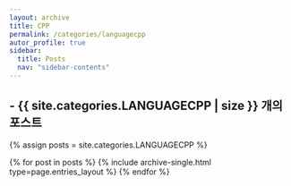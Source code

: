 ```yaml
---
layout: archive
title: CPP
permalink: /categories/languagecpp
autor_profile: true
sidebar:
  title: Posts
  nav: "sidebar-contents"
---
```


## - {{ site.categories.LANGUAGECPP | size }} 개의 포스트

{% assign posts = site.categories.LANGUAGECPP %}

{% for post in posts %}
{% include archive-single.html type=page.entries_layout %}
{% endfor %}
